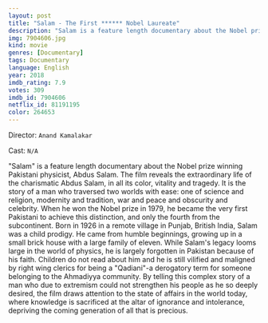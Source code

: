 ```yaml
---
layout: post
title: "Salam - The First ****** Nobel Laureate"
description: "Salam is a feature length documentary about the Nobel prize winning Pakistani physicist, Abdus Salam. The film reveals the extraordinary life of the charismatic Abdus Salam, in all its color, vitality and tragedy. It is the story of a man who traversed two worlds with ease: one of science and religion, modernity and tradition, war and peace and obscurity and celebrity. When he won the Nobel prize in 1979, he became the very first Pakistani to achieve this distinction, and only the fourth from the subcontinent. Born in 1926 in a remote village in Punjab, British India, Salam was a child pro.."
img: 7904606.jpg
kind: movie
genres: [Documentary]
tags: Documentary 
language: English
year: 2018
imdb_rating: 7.9
votes: 309
imdb_id: 7904606
netflix_id: 81191195
color: 264653
---
```

Director: `Anand Kamalakar`  

Cast: `N/A` 

"Salam" is a feature length documentary about the Nobel prize winning Pakistani physicist, Abdus Salam. The film reveals the extraordinary life of the charismatic Abdus Salam, in all its color, vitality and tragedy. It is the story of a man who traversed two worlds with ease: one of science and religion, modernity and tradition, war and peace and obscurity and celebrity. When he won the Nobel prize in 1979, he became the very first Pakistani to achieve this distinction, and only the fourth from the subcontinent. Born in 1926 in a remote village in Punjab, British India, Salam was a child prodigy. He came from humble beginnings, growing up in a small brick house with a large family of eleven. While Salam's legacy looms large in the world of physics, he is largely forgotten in Pakistan because of his faith. Children do not read about him and he is still vilified and maligned by right wing clerics for being a "Qadiani"-a derogatory term for someone belonging to the Ahmadiyya community. By telling this complex story of a man who due to extremism could not strengthen his people as he so deeply desired, the film draws attention to the state of affairs in the world today, where knowledge is sacrificed at the altar of ignorance and intolerance, depriving the coming generation of all that is precious.